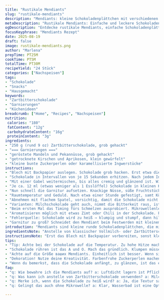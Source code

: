 ```yaml
---
title: "Rustikale Mendiants"
slug: "rustikale-mendiants"
description: "Mendiants: kleine Schokoladenplättchen mit verschiedenen Toppings. Eine Mischung aus knackigen Nüssen, fruchtigen Trockenfrüchten und farbenfrohen Süßigkeiten. Die Schokolade wird vorsichtig geschmolzen und auf Backpapier zu kleinen runden Fladen verteilt, bevor die Garnitur darauf verteilt wird. Kühlung sorgt für schnelles Festwerden. Variationen erlaubt, um Allergien oder Vorlieben anzupassen. Einfach, flexibel, braucht gute Augen bei der Schokolade und eine Prise Geduld."
metaDescription: "Rustikale Mendiants: Einfache und leckere Schokoladenplättchen mit knackigen Nüssen und Trockenfrüchten, perfekt für jeden Anlass."
ogDescription: "Entdecke rustikale Mendiants, einfache Schokoladenplättchen voll mit Nüssen und Trockenfrüchten für die perfekte Nascherei."
focusKeyphrase: "Mendiants Rezept"
date: 2025-08-19
draft: false
image: rustikale-mendiants.png
author: "Marlena"
prepTime: PT25M
cookTime: PT5M
totalTime: PT30M
recipeYield: "24 Stück"
categories: ["Nachspeisen"]
tags:
- "Schokolade"
- "Snacks"
- "Hausgemacht"
keywords:
- "Zartbitterschokolade"
- "Garnierungen"
- "Küchenideen"
breadcrumb: ["Home", "Recipes", "Nachspeisen"]
nutrition: 
 calories: "180"
 fatContent: "12g"
 carbohydrateContent: "16g"
 proteinContent: "3g"
ingredients:
- "250 g (rund 9 oz) Zartbitterschokolade, grob gehackt"
- "=== Garnierungen ==="
- "geröstete Mandeln und Pekannüsse, grob gehackt"
- "getrocknete Kirschen und Aprikosen, klein gewürfelt"
- "kleine bunte Zuckerperlen oder karamellisierte Ingwerstücke"
instructions:
- "Blech mit Backpapier auslegen. Schokolade grob hacken. Erst etwa die Hälfte in eine hitzebeständige Schüssel geben, die in der Mikrowelle verwendet werden kann."
- "Schokolade in Intervallen von je 15 Sekunden erhitzen. Nach jedem Intervall kräftig rühren, Geräusch des aufbrechenden Schmelzvorgangs hören. Sobald die Hälfte geschmolzen ist, restliche Schokolade einrühren. So verhindert man, dass die Schokolade zu heiß wird und klumpt."
- "Mit einer Gabel weitermischen, bis alles cremig und glänzend ist. Wichtiger Moment: Schokolade darf nicht körnig oder matt wirken, sonst wird der Mendiant stumpf."
- "Je ca. 12 ml (etwas weniger als 1 Esslöffel) Schokolade in kleinen Klecksen auf das Papier setzen. Mit Rückseite eines Löffels Kreise formen, etwa 4 cm Durchmesser. Nicht zu dünn, der Mendiant muss stabil sein, sonst bricht er beim Umgang."
- "Nun schnell die Garnitur aufsetzen. Knackige Nüsse, süße Fruchtstückchen, einige besondere Süßigkeiten – die Mischung sorgt für Biss und Überraschung. Achte darauf, dass die Stücke gut aufliegen, sonst reißt das Schokoladenblatt eventuell."
- "Raumtemperatur und Geduld. Nach etwa einer Stunde gefestigt, samt Kühle im Raum – wenn zu warm, 10 bis 12 Minuten im Kühlschrank. Nicht zu lange, sonst glänzt die Oberfläche matt und bekommt Kondenswasser."
- "Abnehmen mit flachem Spatel, vorsichtig, damit die Schokolade nicht springt. Ideal snacks für spontanen Happen oder als Geschenk; hält sich luftdicht verschlossen etwa eine Woche. Pflegen, nicht in Sonne oder Hitze lagern."
- "Varianten: Milchschokolade geht auch, nimmt die Bitterkeit raus, ist aber anfälliger fürs Schmelzen. Für Allergiker lässt sich Sahnefrei-Schokolade einsetzen, gelingt ähnlich."
- "Beim ersten Mal das Timing fürs Schmelzen ausprobiert. Mikrowellenleistung schwankt stark. Lieber kürzer, öfter rühren. Gebrannte Mandeln statt rohe für intensiveren Geschmack."
- "Aromatisieren möglich mit etwas Zimt oder Chili in der Schokolade. Persönlich empfehlenswert, gibt extra Kick."
- "Fehlerquelle: Schokolade wird zu heiß → klumpig und stumpf, dann hilft es, kaltes Wasserbad und neues Schmelzen mit weniger Hitze."
- "Garnitur zu groß? Schneidet den Mendiant beim Festwerden mit kleinem Messer zur Not zurecht. Aber oben drauf ist die Optik, von der man lebt."
introduction: "Mendiants sind kleine runde Schokoladenplättchen, die mit Nüssen, Trockenfrüchten und Süßigkeiten belegt werden. Ursprünglich französisch, aber hier eine rustikale Variante mit Zartbitterschokolade und einer Mischung aus Mandeln und Pekannüssen, getrockneten Kirschen plus einem Hauch von karamellisiertem Ingwer. Ich habe gelernt, dass der richtige Umgang mit geschmolzener Schokolade entscheidend ist – zu heiß zerstört den Glanz, zu wenig rührt man sie nicht ausreichend glatt. Das Schmelzen in der Mikrowelle, kurz und häufig gerührt, ist für mich das praktikabelste Vorgehen, vor allem wenn es schnell gehen muss. Die Kunst besteht darin, die Schokoladenpastillen in einer konsistenten Größe zu formen, damit sie gleichmäßig hart werden. Wir brauchen weder komplizierte Temperiergeräte noch langwierige Prozesse; Fokus auf Timing, Textur und Zusammensetzung."
ingredientsNote: "Anstelle von klassischer Vollmilch- oder Zartbitterschokolade kann man vegane oder laktosefreie Schokolade verwenden, wenn Allergien im Raum stehen. Bei der Wahl der Nüsse unbedingt auf Frische achten, damit das Aroma hoch bleibt. Mandeln lassen sich gut rösten im Ofen bei 180 Grad für 5 bis 7 Minuten – intensiver und das Knacken beim Essen ist ein Genuss. Trockenfrüchte sollten nicht zu feucht sein, vor allem bei zerfaserten Obststückchen empfiehlt sich eine kurze Trocknung im Backofen auf niedriger Stufe oder ein gründliches Abtupfen. Farbige Bonbons oder Zuckerperlen bringen Spaß, sie sind aber optional. Ein Tipp: Für weniger süße Varianten auf dunklere Schokolade setzen und die Fruchtsüße für den Kontrast nutzen. Beim Schmelzen unbedingt Geduld und Aufmerksamkeit zeigen. Wenn die Schokolade körnig wird, nicht verzweifeln; mit einem Löffel Wasserbad oder geringerer Hitze korrigieren. Kühlung beschleunigt zwar, aber zu kalte Umgebungen führen zu Kondenswasser und ändern die Oberfläche – lieber leicht gekühlt als gekühlt mit Schwitzen."
instructionsNote: "Erst das Blech mit Backpapier vorbereiten, sonst klebt die Schokolade und du verlierst wertvolle Plätzchen. Beim Schmelzen ist die Mikrowelle auf niedriger Leistung zu fahren, 15 Sekunden sind ein guter Rhythmus, schnell den Schmelzgrad prüfen und ordentlich rühren. Rühren ist mehr als Umdrehen – man muss die Schokolade homogen und glänzend machen. Ist die Schokolade zu dickflüssig oder klumpig, leichte Erwärmung bringt sie zurück in Form. Die Schokokleckse gleichmäßig mit dem Löffel verteilen, das funktioniert am besten mit geduldiger Hand, nicht zu dünn ausstreichen, sie brauchen Substanz. Garnierungen bestellt man voraus, damit sie frisch sind. Schnell arbeiten beim Bestücken, bevor die Schokolade anfängt zu festigen. Nicht zu viel auf einen Mendiant; überschüssige schwere Nüsse ziehen sie nach unten und brechen brechen sie. Trocknen lassen bei Raumtemperatur, genau beobachten: matten Glanz vermeiden. Kühlschrank ist nur Notlösung, sonst bitte kurz und kontrolliert, sonst Kondenswasser. Spatel mit erhitztem Messer erleichtert das Ablösen, kälteres Geschirr schont die Hände. Lagerung luftdicht bei kühler Temperatur, vor allem im Sommer aufpassen, Schokolade verflüssigt sich sonst. Einfache Variationen sind durch andere Nüsse oder kandierte Ingwerstücke schnell umgesetzt; vorher immer probieren und auf optimale Größe achten. Fehler: zu große Portionen schwer zu handhaben, kleine Stückchen besser. Lernen ist durch Ausprobieren gekommen, kein Rezept allein reicht hier."
tips:
- "Tip: Achte bei der Schokolade auf die Temperatur. Zu hohe Hitze macht sie klumpig. Mikrowelle niedrige Leistung. Immer wieder rühren. Haptik zeigt, wenn schmelzen okay ist."
- "Schokolade rühren ist das A und O. Mach das gründlich. Klumpen müssen vermieden werden. Ein Löffel Wasser kann Wunder wirken, falls es körnig wird."
- "Achte auf die Größe ваших Mendiants. Einheitlich ist besser. Wenn sie bei 4 cm Durchmesser sind, lassen sie sich gut handhaben. Zu doll ausstreichen kann brüchig machen."
- "Dekoration! Nutze deine Kreativität. Farbenfrohe Zuckerperlen machen viel her. Achte darauf, nicht zu viele Nüsse und Früchte zu nehmen, das könnte deinen Mendiant ziehen."
- "Wenn du bemerkst, dass die Schokolade anfängt, zu glänzen, ist das ein Zeichen. Unbedingt Raumtemperatur halten, nicht zu kalt oder zu warm. Ungleichmäßige Temperierung zerstört die Oberfläche."
faq:
- "q: Wie bewahre ich die Mendiants auf? a: Luftdicht lagern ist Pflicht. Kühler Raum ist besser. Warme und feuchte Umgebungen vermeiden, sonst wird die Schokolade unappetitlich."
- "q: Was kann ich anstelle von Zartbitterschokolade verwenden? a: Milchschokolade geht auch. Ist süsser. Vegane Alternativen sind verfügbar. Achte auf gute Qualität."
- "q: Merke ich, wenn die Schokolade zu heiß wird? a: Ja, die Textur sagt alles. Klumpige Masse spricht für sich. Du kannst kaltes Wasser zur Hilfe holen."
- "q: Gelingt das auch ohne Mikrowelle? a: Klar, Wasserbad ist eine Option. Langsame Wärme ist sicherer. Aber Geduld ist gefragt, das dauert länger."

---
```

